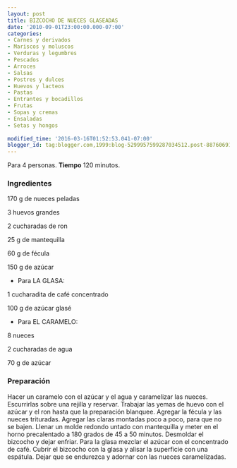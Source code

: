 ```yaml
---
layout: post
title: BIZCOCHO DE NUECES GLASEADAS
date: '2010-09-01T23:00:00.000-07:00'
categories:
- Carnes y derivados
- Mariscos y moluscos
- Verduras y legumbres
- Pescados
- Arroces
- Salsas
- Postres y dulces
- Huevos y lacteos
- Pastas
- Entrantes y bocadillos
- Frutas
- Sopas y cremas
- Ensaladas
- Setas y hongos
 
modified_time: '2016-03-16T01:52:53.041-07:00'
blogger_id: tag:blogger.com,1999:blog-5299957599287034512.post-8876069139557402420
---
```


Para 4 personas.
<b>Tiempo</b> 120 minutos.

<h3>Ingredientes</h3>

170 g de nueces peladas

3 huevos grandes

2 cucharadas de ron

25 g de mantequilla

60 g de fécula

150 g de azúcar

- Para LA GLASA:

1 cucharadita de café concentrado

100 g de azúcar glasé

- Para EL CARAMELO:

8 nueces

2 cucharadas de agua

70 g de azúcar

<h3>Preparación</h3>

Hacer un caramelo con el azúcar y el agua y caramelizar las nueces. Escurrirlas sobre una rejilla y reservar. Trabajar las yemas de huevo con el azúcar y el ron hasta que la preparación blanquee. Agregar la fécula y las nueces trituradas. Agregar las claras montadas poco a poco, para que no se bajen. Llenar un molde redondo untado con mantequilla y meter en el horno precalentado a 180 grados de 45 a 50 minutos. Desmoldar el bizcocho y dejar enfriar. Para la glasa mezclar el azúcar con el concentrado de café. Cubrir el bizcocho con la glasa y alisar la superficie con una espátula. Dejar que se endurezca y adornar con las nueces caramelizadas.

